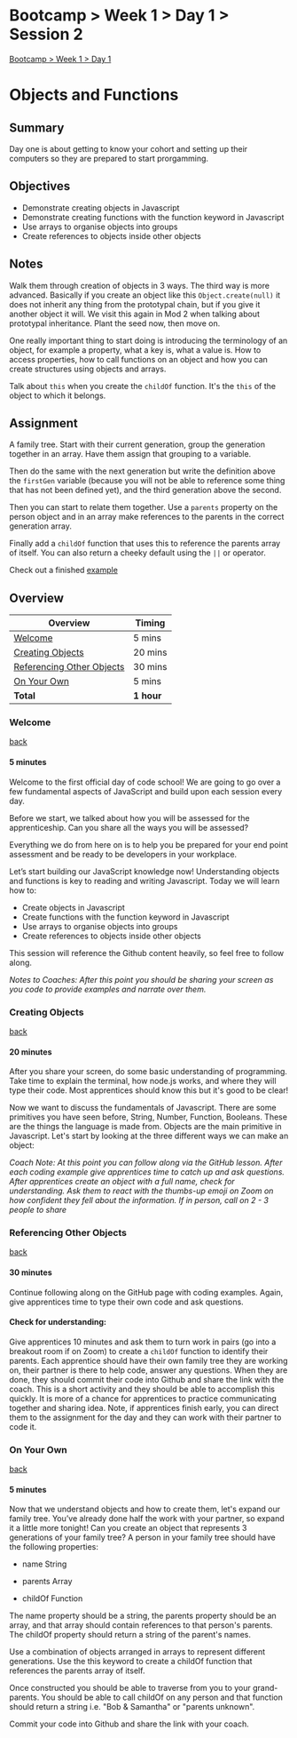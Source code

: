 # Bootcamp > Week 1 > Day 1 > Session 2

[Bootcamp > Week 1 > Day 1](https://whitehatlearningproducts.github.io/swe/bootcamp/wk1/day1.html)

# Objects and Functions

## Summary  

Day one is about getting to know your cohort and setting up their computers so they are prepared to start prorgamming. 

## Objectives 

- Demonstrate creating objects in Javascript
- Demonstrate creating functions with the function keyword in Javascript
- Use arrays to organise objects into groups
- Create references to objects inside other objects

## Notes

Walk them through creation of objects in 3 ways. The third way is more advanced. Basically if you create an object like this `Object.create(null)` it does not inherit any thing from the prototypal chain, but if you give it another object it will. We visit this again in Mod 2 when talking about prototypal inheritance. Plant the seed now, then move on.

One really important thing to start doing is introducing the terminology of an object, for example a property, what a key is, what a value is. How to access properties, how to call functions on an object and how you can create structures using objects and arrays.

Talk about `this` when you create the `childOf` function. It's the `this` of the object to which it belongs.

## Assignment 

A family tree. Start with their current generation, group the generation together in an array. Have them assign that grouping to a variable.

Then do the same with the next generation but write the definition above the `firstGen` variable (because you will not be able to reference some thing that has not been defined yet), and the third generation above the second.

Then you can start to relate them together. Use a `parents` property on the person object and in an array make references to the parents in the correct generation array.

Finally add a `childOf` function that uses this to reference the parents array of itself. You can also return a cheeky default using the `||` or operator.

Check out a finished [example](https://gist.github.com/bmordan/72cc6820141fa976a7b8e443df65a206)

## Overview 

| Overview                                            | Timing     |
| --------------------------------------------------- | ---------- |
| [Welcome](#Welcome)                                 | 5 mins     |
| [Creating Objects](#Creating-Objects)               | 20 mins    |
| [Referencing Other Objects](#Referencing-Other-Objects) | 30 mins    |
| [On Your Own](#On-Your-Own)                           | 5 mins     |
| **Total**                                           | **1 hour** |

### Welcome 

[back](#Welcome)

#### 5 minutes 

Welcome to the first official day of code school! We are going to go over a few fundamental aspects of JavaScript and build upon each session every day. 

Before we start, we talked about how you will be assessed for the apprenticeship. Can you share all the ways you will be assessed?

Everything we do from here on is to help you be prepared for your end point assessment and be ready to be developers in your workplace. 

Let’s start building our JavaScript knowledge now! Understanding objects and functions is key to reading and writing Javascript. Today we will learn how to: 

* Create objects in Javascript
* Create functions with the function keyword in Javascript
* Use arrays to organise objects into groups
* Create references to objects inside other objects

This session will reference the Github content heavily, so feel free to follow along.

*Notes to Coaches: After this point you should be sharing your screen as you code to provide examples and narrate over them.* 

### Creating Objects 

[back](#Overview)

#### 20 minutes 

After you share your screen, do some basic understanding of programming. Take time to explain the terminal, how node.js works, and where they will type their code. Most apprentices should know this but it's good to be clear! 

Now we want to discuss the fundamentals of Javascript. There are some primitives you have seen before, String, Number, Function, Booleans. These are the things the language is made from. Objects are the main primitive in Javascript. Let's start by looking at the three different ways we can make an object:

*Coach Note: At this point you can follow along via the GitHub lesson. After each coding example give apprentices time to catch up and ask questions. After apprentices create an object with a full name, check for understanding. Ask them to react with the thumbs-up emoji on Zoom on how confident they fell about the information. If in person, call on 2 - 3 people to share*



### Referencing Other Objects 

[back](#Overview)

#### 30 minutes 

Continue following along on the GitHub page with coding examples. Again, give apprentices time to type their own code and ask questions. 

#### Check for understanding:

Give apprentices 10 minutes and ask them to turn work in pairs (go into a breakout room if on Zoom) to create a `childOf` function to identify their parents. Each apprentice should have their own family tree they are working on, their partner is there to help code, answer any questions. When they are done, they should commit their code into Github and share the link with the coach. This is a short activity and they should be able to accomplish this quickly. It is more of a chance for apprentices to practice communicating together and sharing idea. Note, if apprentices finish early, you can direct them to the assignment for the day and they can work with their partner to code it.

### On Your Own  

[back](#Overview)

#### 5 minutes 

Now that we understand objects and how to create them, let's expand our family tree. You’ve already done half the work with your partner, so expand it a little more tonight! Can you create an object that represents 3 generations of your family tree? A person in your family tree should have the following properties:

* name String

* parents Array

* childOf Function

The name property should be a string, the parents property should be an array, and that array should contain references to that person's parents. The childOf property should return a string of the parent's names.

Use a combination of objects arranged in arrays to represent different generations. Use the this keyword to create a childOf function that references the parents array of itself.

Once constructed you should be able to traverse from you to your grand-parents. You should be able to call childOf on any person and that function should return a string i.e. "Bob & Samantha" or "parents unknown".

Commit your code into Github and share the link with your coach.

